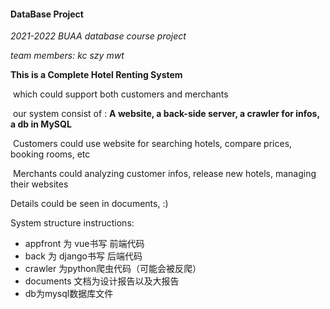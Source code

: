#### DataBase Project

*2021-2022 BUAA database course project*

*team members: kc szy mwt*

**This is a Complete Hotel Renting System**

​	which could support both customers and merchants

​	our system consist of : **A website, a back-side server, a crawler for infos, a db in MySQL**

​	Customers could use website for searching hotels, compare prices, booking rooms, etc

​	Merchants could analyzing customer infos, release new hotels, managing their websites

Details could be seen in documents, :)



System structure instructions:

* appfront 为 vue书写 前端代码
* back 为  django书写 后端代码
* crawler 为python爬虫代码（可能会被反爬）
* documents 文档为设计报告以及大报告
* db为mysql数据库文件
